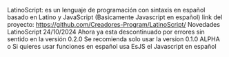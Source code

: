 LatinoScript:
es un lenguaje de programación con sintaxis en español basado en Latino y JavaScript (Basicamente Javascript en español) link del proyecto: https://github.com/Creadores-Program/LatinoScript/
Novedades LatinoScript 24/10/2024
Ahora ya esta descontinuado por errores sin sentido en la versión 0.2.0 Se recomienda solo usar la version 0.1.0 ALPHA o Si quieres usar funciones en español usa EsJS el Javascript en español